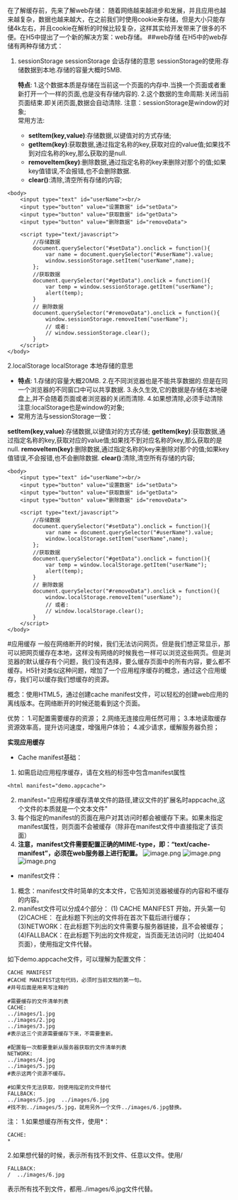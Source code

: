 在了解缓存前，先来了解web存储：
随着网络越来越进步和发展，并且应用也越来越复杂，数据也越来越大，在之前我们时使用cookie来存储，但是大小只能存储4k左右，并且cookie在解析的时候比较复杂，这样其实给开发带来了很多的不便。在H5中提出了一个新的解决方案：web存储。
##web存储
在H5中的web存储有两种存储方式：
1. sessionStorage
sessionStorage 会话存储的意思
sessionStorage的使用:存储数据到本地.存储的容量大概时5MB.

	**特点**:
		1.这个数据本质是存储在当前这一个页面的内存中.当换一个页面或者重新打开一个一样的页面,也是没有存储内容的.
		2.这个数据的生命周期:关闭当前页面结束.即关闭页面,数据会自动清除.
注意：sessionStorage是window的对象;<br>
常用方法:
	- **setItem(key,value)**:存储数据,以键值对的方式存储;
	- **getItem(key)**:获取数据,通过指定名称的key,获取对应的value值;如果找不到对应名称的key,那么获取的是null.
	- **removeItem(key)**:删除数据,通过指定名称的key来删除对那个的值;如果key值错误,不会报错,也不会删除数据.
	- **clear()**:清除,清空所有存储的内容;
```
<body>
	<input type="text" id="userName"><br/>
	<input type="button" value="设置数据" id="setData">
	<input type="button" value="获取数据" id="getData">
	<input type="button" value="删除数据" id="removeData">
	
	<script type="text/javascript">		
		//存储数据
		document.querySelector("#setData").onclick = function(){			
			var name = document.querySelector("#userName").value;
			window.sessionStorage.setItem("userName",name);
		};
		//获取数据
		document.querySelector("#getData").onclick = function(){
			var temp = window.sessionStorage.getItem("userName");
			alert(temp);
		}
		// 删除数据
		document.querySelector("#removeData").onclick = function(){
			window.sessionStorage.removeItem("userName");
			// 或者:
			// window.sessionStorage.clear();
		}
	</script>
</body>
```
2.localStorage
localStorage 本地存储的意思
- **特点**:
		1.存储的容量大概20MB.
		2.在不同浏览器也是不能共享数据的.但是在同一个浏览器的不同窗口中可以共享数据.
		3.永久生效,它的数据是存储在本地硬盘上,并不会随着页面或者浏览器的关闭而清除.
		4.如果想清除,必须手动清除
	注意:localStorage也是window的对象;
 - 常用方法与sessionStorage一致：
		
**setItem(key,value)**:存储数据,以键值对的方式存储;
		**getItem(key)**:获取数据,通过指定名称的key,获取对应的value值;如果找不到对应名称的key,那么获取的是null.
		**removeItem(key)**:删除数据,通过指定名称的key来删除对那个的值;如果key值错误,不会报错,也不会删除数据.
		**clear()**:清除,清空所有存储的内容;
```
<body>
	<input type="text" id="userName"><br/>
	<input type="button" value="设置数据" id="setData">
	<input type="button" value="获取数据" id="getData">
	<input type="button" value="删除数据" id="removeData">
	
	<script type="text/javascript">		
		//存储数据
		document.querySelector("#setData").onclick = function(){			
			var name = document.querySelector("#userName").value;
			window.localStorage.setItem("userName",name);
		};
		//获取数据
		document.querySelector("#getData").onclick = function(){
			var temp = window.localStorage.getItem("userName");
			alert(temp);
		}
		// 删除数据
		document.querySelector("#removeData").onclick = function(){
			window.localStorage.removeItem("userName");
			// 或者:
			// window.localStorage.clear();
		}
	</script>
</body>
```

#应用缓存 
一般在网络断开的时候，我们无法访问网页。但是我们想正常显示，那可以把网页缓存在本地，这样没有网络的时候我也一样可以浏览这些网页。但是浏览器的默认缓存有个问题，我们没有选择，要么缓存页面中的所有内容，要么都不缓存。H5针对类似这种问题，增加了一个应用程序缓存的概念，通过这个应用缓存，我们可以缓存我们想缓存的资源。

概念：使用HTML5，通过创建cache manifest文件，可以轻松的创建web应用的离线版本。在网络断开的时候还能看到这个页面。

优势：
1.可配置需要缓存的资源；
2.网络无连接应用任然可用；
3.本地读取缓存资源效率高，提升访问速度，增强用户体验；
4.减少请求，缓解服务器负担；

**实现应用缓存**
- Cache manifest基础：
1. 如需启动应用程序缓存，请在文档的<html>标签中包含manifest属性
```
<html manifest="demo.appcache">
```
2. manifest="应用程序缓存清单文件的路径,建议文件的扩展名时appcache,这个文件的本质就是一个文本文件" 
3. 每个指定的manifest的页面在用户对其访问时都会被缓存下来。如果未指定manifest属性，则页面不会被缓存（除非在manifest文件中直接指定了该页面）
4.  **注意，manifest文件需要配置正确的MIME-type，即：“text/cache-manifest”，必须在web服务器上进行配置。**
![image.png](https://upload-images.jianshu.io/upload_images/17785871-9298874a2333e61d.png?imageMogr2/auto-orient/strip%7CimageView2/2/w/1240)
![image.png](https://upload-images.jianshu.io/upload_images/17785871-06fcc7ecc25b024e.png?imageMogr2/auto-orient/strip%7CimageView2/2/w/1240)
![image.png](https://upload-images.jianshu.io/upload_images/17785871-89aed2030aef46e1.png?imageMogr2/auto-orient/strip%7CimageView2/2/w/1240)



- manifest文件：
1. 概念：manifest文件时简单的文本文件，它告知浏览器被缓存的内容和不缓存的内容。
2. manifest文件可以分成4个部分：
 (1) CACHE MANIFEST    开始，开头第一句
  (2)CACHE：  在此标题下列出的文件将在首次下载后进行缓存；
  (3)NETWORK：在此标题下列出的文件需要与服务器链接，且不会被缓存；
 (4)FALLBACK：在此标题下列出的文件规定，当页面无法访问时（比如404页面），使用指定文件代替。

如下demo.appcache文件，可以理解为配置文件：
```
CACHE MANIFEST
#CACHE MANIFEST这句代码，必须时当前文档的第一句。
#井号后面是用来写注释的

#需要缓存的文件清单列表
CACHE:
../images/1.jpg
../images/2.jpg
../images/3.jpg
#表示这三个资源需要缓存下来，不需要重新。

#配置每一次都要重新从服务器获取的文件清单列表
NETWORK:
../images/4.jpg
../images/5.jpg
#表示这两个资源不缓存。

#如果文件无法获取，则使用指定的文件替代
FALLBACK:
../images/5.jpg  ../images/6.jpg
#找不到../images/5.jpg，就用另外一个文件../images/6.jpg替换。
```

注：
1.如果想缓存所有文件，使用*：
```
CACHE:
*
```
2.如果想代替的时候，表示所有找不到文件、任意以文件。使用/
```
FALLBACK:
/  ../images/6.jpg
```
表示所有找不到文件，都用../images/6.jpg文件代替。


